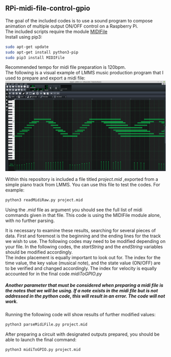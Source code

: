 ## RPi-midi-file-control-gpio

The goal of the included codes is to use a sound program to compose animation of multiple output ON/OFF control on a Raspberry Pi. <br/>
The included scripts require the module [MIDIFile](https://pypi.org/project/MIDIFile/#files) <br/>
Install using pip3:

```bash
sudo apt-get update
sudo apt-get install python3-pip
sudo pip3 install MIDIFile
```
Recommended tempo for midi file preparation is 120bpm.<br/>
The following is a visual example of LMMS music production program that I used to prepare and export a midi file:
![lmms screenshot](images/lmms.png)

Within this repository is included a file titled _project.mid_ ,exported from a simple piano track from LMMS. You can use this file to test the codes. For example:

```python
python3 readMidiRaw.py project.mid
```

Using the _.mid_ file as argument you should see the full list of midi commands given in that file. This code is using the MIDIFile module alone, with no further parsing.

It is necessary to examine these results, searching for several pieces of data. First and foremost is the beginning and the ending lines for the track we wish to use. The following codes may need to be modified depending on your file. In the following codes, the _startString_ and the _endString_ variables should be modified accordingly. <br/>
The index placement is equally important to look out for. The index for the time value, the key value (musical note), and the state value (ON/OFF) are to be verified and changed accordingly. The index for velocity is equally accounted for in the final code _midiToGPIO.py_ <br/>
##### Another parameter that must be considered when preparing a midi file is the notes that we will be using. If a note exists in the midi file but is not addressed in the python code, this will result in an error. The code will not work.

Running the following code will show results of further modified values:

```python
python3 parseMidiFile.py project.mid
```

After preparing a circuit with designated outputs prepared, you should be able to launch the final command:

```python
python3 midiToGPIO.py project.mid
```


